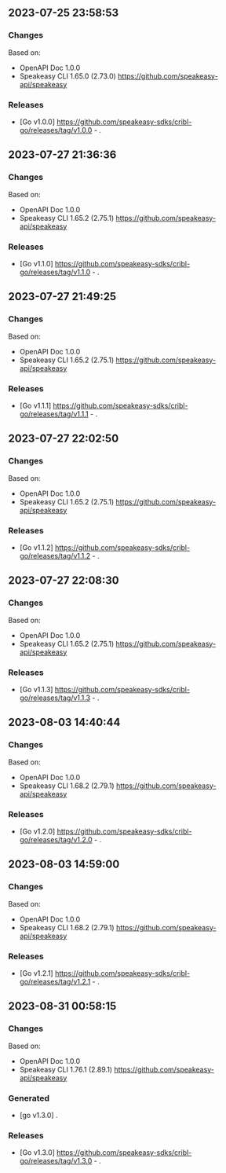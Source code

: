 

## 2023-07-25 23:58:53
### Changes
Based on:
- OpenAPI Doc 1.0.0 
- Speakeasy CLI 1.65.0 (2.73.0) https://github.com/speakeasy-api/speakeasy
### Releases
- [Go v1.0.0] https://github.com/speakeasy-sdks/cribl-go/releases/tag/v1.0.0 - .

## 2023-07-27 21:36:36
### Changes
Based on:
- OpenAPI Doc 1.0.0 
- Speakeasy CLI 1.65.2 (2.75.1) https://github.com/speakeasy-api/speakeasy
### Releases
- [Go v1.1.0] https://github.com/speakeasy-sdks/cribl-go/releases/tag/v1.1.0 - .

## 2023-07-27 21:49:25
### Changes
Based on:
- OpenAPI Doc 1.0.0 
- Speakeasy CLI 1.65.2 (2.75.1) https://github.com/speakeasy-api/speakeasy
### Releases
- [Go v1.1.1] https://github.com/speakeasy-sdks/cribl-go/releases/tag/v1.1.1 - .

## 2023-07-27 22:02:50
### Changes
Based on:
- OpenAPI Doc 1.0.0 
- Speakeasy CLI 1.65.2 (2.75.1) https://github.com/speakeasy-api/speakeasy
### Releases
- [Go v1.1.2] https://github.com/speakeasy-sdks/cribl-go/releases/tag/v1.1.2 - .

## 2023-07-27 22:08:30
### Changes
Based on:
- OpenAPI Doc 1.0.0 
- Speakeasy CLI 1.65.2 (2.75.1) https://github.com/speakeasy-api/speakeasy
### Releases
- [Go v1.1.3] https://github.com/speakeasy-sdks/cribl-go/releases/tag/v1.1.3 - .

## 2023-08-03 14:40:44
### Changes
Based on:
- OpenAPI Doc 1.0.0 
- Speakeasy CLI 1.68.2 (2.79.1) https://github.com/speakeasy-api/speakeasy
### Releases
- [Go v1.2.0] https://github.com/speakeasy-sdks/cribl-go/releases/tag/v1.2.0 - .

## 2023-08-03 14:59:00
### Changes
Based on:
- OpenAPI Doc 1.0.0 
- Speakeasy CLI 1.68.2 (2.79.1) https://github.com/speakeasy-api/speakeasy
### Releases
- [Go v1.2.1] https://github.com/speakeasy-sdks/cribl-go/releases/tag/v1.2.1 - .

## 2023-08-31 00:58:15
### Changes
Based on:
- OpenAPI Doc 1.0.0 
- Speakeasy CLI 1.76.1 (2.89.1) https://github.com/speakeasy-api/speakeasy
### Generated
- [go v1.3.0] .
### Releases
- [Go v1.3.0] https://github.com/speakeasy-sdks/cribl-go/releases/tag/v1.3.0 - .
